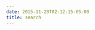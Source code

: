 ```yaml
---
date: 2015-11-20T02:12:15-05:00
title: search
---
```


<div class="blog-posts single-post">
    <page class="post post-large blog-single-post">
        <div class="post-content">
            <gcse:searchresults-only></gcse:searchresults-only>
        </div>
    </page>
</div>

<script>
  (function() {
    var cx = '008605138339680392553:4rbmk96_-_m';
    var gcse = document.createElement('script');
    gcse.type = 'text/javascript';
    gcse.async = true;
    gcse.src = (document.location.protocol == 'https:' ? 'https:' : 'http:') +
        '//www.google.com/cse/cse.js?cx=' + cx;
    var s = document.getElementsByTagName('script')[0];
    s.parentNode.insertBefore(gcse, s);
  })();
</script>
